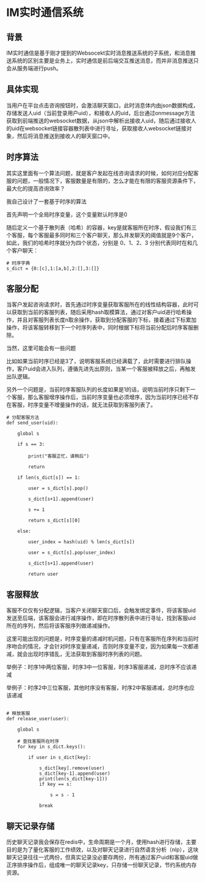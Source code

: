 # IM实时通信系统

## 背景

IM实时通信是基于刚才提到的Websocekt实时消息推送系统的子系统，和消息推送系统的区别主要是业务上，实时通信是前后端交互推送消息，而并非消息推送只会从服务端进行push。

## 具体实现

当用户在平台点击咨询按钮时，会激活聊天窗口，此时消息体内由json数据构成，存储发送人uid（当前登录用户uid），和接收人的uid，后台通过onmessage方法获取到前端推送的websocket数据，从json中解析出接收人uid，随后通过接收人的uid在websocket链接容器散列表中进行寻址，获取接收人websocket链接对象，然后将消息推送到接收人的聊天窗口中。

## 时序算法

其实这里面有一个算法问题，就是客户发起在线咨询请求的时候，如何对应分配客服的问题，一般情况下，客服数量是有限的，怎么才能在有限的客服资源条件下，最大化的提高咨询效率？

我自己设计了一套基于时序的算法

首先声明一个全局时序变量，这个变量默认时序是0

随后定义一个基于散列表（哈希）的容器，key是就客服所在时序，假设我们有三个客服，每个客服最多同时和三个客户聊天，那么并发聊天的阈值就是9个客户，如此，我们的哈希时序就分为四个状态，分别是 0、1、2、3 分别代表同时在和几个客户聊天：

```
# 时序字典
s_dict = {0:[c],1:[a,b],2:[],3:[]}
```

## 客服分配

当客户发起咨询请求时，首先通过时序变量获取客服所在的线性结构容器，此时可以获取到当前的客服列表，随后采用hash取模算法，通过对客户uid进行哈希操作，并且对客服列表长度n取余操作，获取到分配客服的下标，接着通过下标累加操作，将该客服转移到下一个时序列表中，同时根据下标将当前分配后时序客服删除。

当然，这里可能会有一些问题

比如如果当前时序已经是3了，说明客服系统已经满载了，此时需要进行排队操作，客户uid会进入队列，遵循先进先出原则，当某一个客服被释放之后，再触发出队逻辑。

另外一个问题是，当前时序客服队列的长度如果是1的话，说明当前时序只剩下一个客服，那么客服增序操作后，当前时序变量也必须增序，因为当前时序已经不存在客服，时序变量不增量操作的话，就无法获取到客服列表了。

```
# 分配客服方法
def send_user(uid):

    global s

    if s == 3:

        print("客服正忙，请稍后")

        return

    if len(s_dict[s]) == 1:

        user = s_dict[s].pop()

        s_dict[s+1].append(user)

        s += 1

        return s_dict[s][0]

    else:

        user_index = hash(uid) % len(s_dict[s])

        user = s_dict[s].pop(user_index)

        s_dict[s+1].append(user)

        return user
```

## 客服释放

客服不仅仅有分配逻辑，当客户关闭聊天窗口后，会触发绑定事件，将该客服uid发送至后端，该客服会进行减序操作，即在时序散列表中进行寻址，找到客服uid所在的序列，然后将该客服序列做递减操作。

这里可能出现的问题是，时序变量的递减时机问题，只有在客服所在序列和当前时序吻合的情况，才会针对时序变量递减，否则时序变量不变，因为如果每一次都递减，就会出现时序错乱，无法获取到客服时序列表的问题。

举例子：时序1中两位客服，时序3中一位客服，时序3客服递减，总时序不应该递减

举例子：时序2中三位客服，其他时序没有客服，时序2中客服递减，总时序也应该递减

```

# 释放客服
def release_user(user):

    global s

    # 查找客服所在时序
    for key in s_dict.keys():

        if user in s_dict[key]:

            s_dict[key].remove(user)
            s_dict[key-1].append(user)
            print(len(s_dict[key-1]))
            if key == s:

                s = s - 1

            break
```

## 聊天记录存储

历史聊天记录我会保存在redis中，生命周期是一个月，使用hash进行存储，主要目的是为了量化客服的工作绩效，以及对聊天记录进行自然语言分析（nlp），这块聊天记录往往一式两份，但真实记录没必要存两份，所有通过客户uid和客服uid做正序排序操作后，组成唯一的聊天记录key，只存储一份聊天记录，节约系统内存资源。